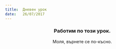 ```yaml
---
title:  Дневен урок
date:   26/07/2017
---
```


### <center>Работим по този урок.</center>
<center>Моля, върнете се по-късно.</center>